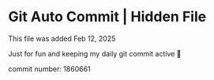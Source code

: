 # Git Auto Commit | Hidden File

This file was added Feb 12, 2025

Just for fun and keeping my daily git commit active 🤪

commit number: 1860661
